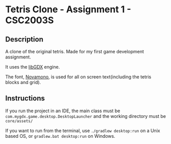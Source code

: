 # Tetris Clone - Assignment 1 - CSC2003S

## Description
A clone of the original tetris. Made for my first game development assignment.

It uses the [libGDX](http://libgdx.badlogicgames.com/) engine.

The font, [Novamono](https://www.google.com/fonts/specimen/Nova+Mono), is used for all on screen text(including the tetris blocks and grid).

## Instructions
If you run the project in an IDE, the main class must be `com.mygdx.game.desktop.DesktopLauncher`
and the working directory must be `core/assets/`

If you want to run from the terminal, use `./gradlew desktop:run` on a Unix based OS, or `gradlew.bat desktop:run` on Windows.
